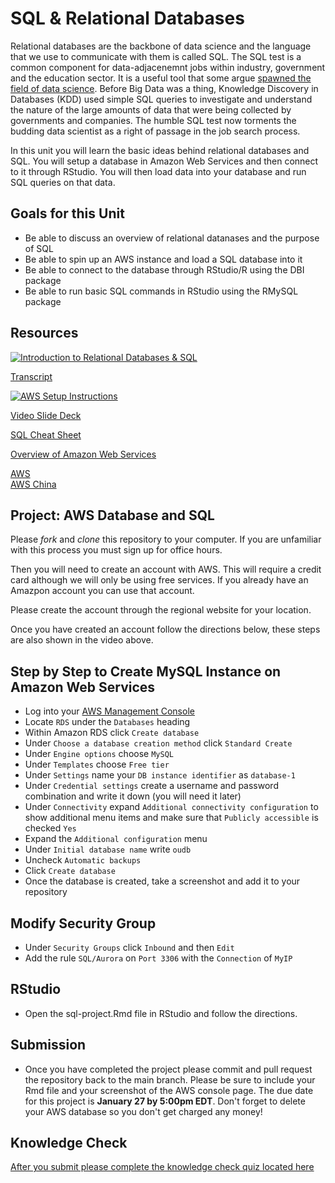 # SQL & Relational Databases

Relational databases are the backbone of data science and the language that we use to communicate with them is called SQL. The SQL test is a common component for data-adjacenemnt jobs within industry, government and the education sector. It is a useful tool that some argue [spawned the field of data science](https://www.kdnuggets.com/gpspubs/sigkdd-explorations-kdd-10-years.html). Before Big Data was a thing, Knowledge Discovery in Databases (KDD) used simple SQL queries to investigate and understand the nature of the large amounts of data that were being collected by governments and companies. The humble SQL test now torments the budding data scientist as a right of passage in the job search process.

In this unit you will learn the basic ideas behind relational databases and SQL. You will setup a database in Amazon Web Services and then connect to it through RStudio. You will then load data into your database and run SQL queries on that data.

## Goals for this Unit

* Be able to discuss an overview of relational datanases and the purpose of SQL
* Be able to spin up an AWS instance and load a SQL database into it
* Be able to connect to the database through RStudio/R using the DBI package
* Be able to run basic SQL commands in RStudio using the RMySQL package

## Resources

[![Introduction to Relational Databases & SQL](https://img.youtube.com/vi/G-rXRbdE7ow/0.jpg)](https://youtu.be/G-rXRbdE7ow)

[Transcript](https://github.com/la-process-and-theory/sql-db-setup/blob/master/hudk4051-sql-intro.rtf)

[![AWS Setup Instructions](https://img.youtube.com/vi/JnADtoprFMM/0.jpg)](https://youtu.be/JnADtoprFMM)

[Video Slide Deck](https://github.com/la-process-and-theory/sql-db-setup/blob/master/HUDK4051-SQL.pdf)

[SQL Cheat Sheet](https://mariadb.com/kb/en/basic-sql-statements/)

[Overview of Amazon Web Services](https://docs.aws.amazon.com/whitepapers/latest/aws-overview/introduction.html)

[AWS](https://aws.amazon.com/)  
[AWS China](https://www.amazonaws.cn/?nc1=f_ls)

## Project: AWS Database and SQL

Please *fork* and *clone* this repository to your computer. If you are unfamiliar with this process you must sign up for office hours.

Then you will need to create an account with AWS. This will require a credit card although we will only be using free services. If you already have an Amazpon account you can use that account.

Please create the account through the regional website for your location.

Once you have created an account follow the directions below, these steps are also shown in the video above.

## Step by Step to Create MySQL Instance on Amazon Web Services

* Log into your [AWS Management Console](https://console.aws.amazon.com)
* Locate `RDS` under the `Databases` heading
* Within Amazon RDS click `Create database`
* Under `Choose a database creation method` click `Standard Create`
* Under `Engine options` choose `MySQL`
* Under `Templates` choose `Free tier`
* Under `Settings` name your `DB instance identifier` as `database-1`
* Under `Credential settings` create a username and password combination and write it down (you will need it later)
* Under `Connectivity` expand `Additional connectivity configuration` to show additional menu items and make sure that `Publicly accessible` is checked `Yes`
* Expand the `Additional configuration` menu
* Under `Initial database name` write `oudb`
* Uncheck `Automatic backups`
* Click `Create database`
* Once the database is created, take a screenshot and add it to your repository

## Modify Security Group

* Under `Security Groups` click `Inbound` and then `Edit`
* Add the rule `SQL/Aurora` on `Port 3306` with the `Connection` of `MyIP`

## RStudio

* Open the sql-project.Rmd file in RStudio and follow the directions.

## Submission

* Once you have completed the project please commit and pull request the repository back to the main branch. Please be sure to include your Rmd file and your screenshot of the AWS console page. The due date for this project is **January 27 by 5:00pm EDT**. Don't forget to delete your AWS database so you don't get charged any money!

## Knowledge Check

[After you submit please complete the knowledge check quiz located here](https://tccolumbia.qualtrics.com/jfe/form/SV_2i3mluBkpyjW0Um)


